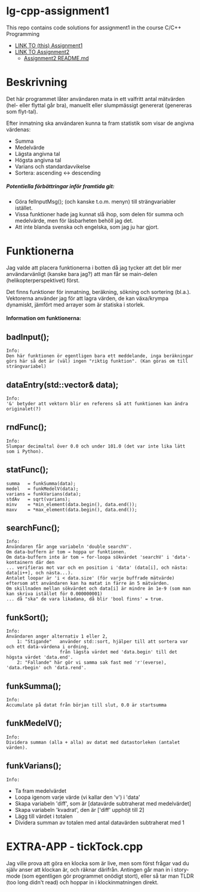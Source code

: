 # lg-cpp-assignment1
This repo contains code solutions for assignment1 in the course C/C++ Programming

- [LINK TO (this) Assignment1](https://github.com/LGruvberg/IoT25_LovGru-cpp-assignment1)
- [LINK TO Assignment2](https://github.com/LGruvberg/IoT25_LovGru-cpp-assignment2)
    - [Assignment2 README.md](https://github.com/LGruvberg/IoT25_LovGru-cpp-assignment2/blob/main/README.md)

# Beskrivning
Det här programmet låter användaren mata in ett valfritt antal mätvärden (hel- eller flyttal går bra), manuellt eller slumpmässigt genererat (genereras som flyt-tal).

Efter inmatning ska användaren kunna ta fram statistik som visar de angivna värdenas: 
-   Summa
-   Medelvärde
-   Lägsta angivna tal
-   Högsta angivna tal
-   Varians och standardavvikelse
-   Sortera: ascending ↔ descending

##### Potentiella förbättringar inför framtida git:
-   Göra felInputMsg(); (och kanske t.o.m. menyn) till strängvariabler istället.
-   Vissa funktioner hade jag kunnat slå ihop, som delen för summa och medelvärde, men för läsbarheten behöll jag det.
-   Att inte blanda svenska och engelska, som jag ju har gjort.

# Funktionerna
Jag valde att placera funktionerna i botten då jag tycker att det blir mer användarvänligt (kanske bara jag?) att 
man får se main-delen (helikopterperspektivet) först.

Det finns funktioner för inmatning, beräkning, sökning och sortering (bl.a.).
Vektorerna använder jag för att lagra värden, de kan växa/krympa dynamiskt, jämfört med arrayer som är statiska i storlek.


#### Information om funktionerna:
## badInput();  
    Info: 
    Den här funktionen ör egentligen bara ett meddelande, inga beräkningar görs här så det är (väl) ingen "riktig funktion". (Kan göras om till strängvariabel)
## dataEntry(std::vector<double>& data);
    Info: 
    '&' betyder att vektorn blir en referens så att funktionen kan ändra originalet(?)
## rndFunc();
    Info: 
    Slumpar decimaltal över 0.0 och under 101.0 (det var inte lika lätt som i Python).
## statFunc();
    summa   = funkSumma(data);                          
    medel   = funkMedelV(data);                         
    varians = funkVarians(data);                        
    stdAv   = sqrt(varians);                            
    minv    = *min_element(data.begin(), data.end());   
    maxv    = *max_element(data.begin(), data.end());   
    
## searchFunc();
    Info: 
    Användaren får ange variabeln 'double searchV'. 
    Om data-buffern är tom → hoppa ur funktionen.
    Om data-buffern inte är tom → for-loopa sökvärdet 'searchV' i 'data'-kontainern där den 
    ... verifieras mot var och en position i 'data' (data[i], och nästa: data[i++], och nästa...).
    Antalet loopar är 'i < data.size' (för varje buffrade mätvärde) eftersom att användaren kan ha matat in färre än 5 mätvärden.
    Om skillnaden mellan sökvärdet och data[i] är mindre än 1e-9 (som man kan skriva istället för 0.000000001)
    ... då "ska" de vara likadana, då blir 'bool finns' = true.
## funkSort();
    Info: 
    Användaren anger alternativ 1 eller 2,
        1: "Stigande"   använder std::sort, hjälper till att sortera var och ett data-värdena i ordning, 
                        från lägsta värdet med 'data.begin' till det högsta värdet 'data.end'.
        2: "Fallande" här gör vi samma sak fast med 'r'(everse), 'data.rbegin' och 'data.rend'.
## funkSumma();
    Info:
    Accumulate på datat från början till slut, 0.0 är startsumma
## funkMedelV();
    Info:
    Dividera summan (alla + alla) av datat med datastorleken (antalet värden).
## funkVarians();
    Info: 
-    Ta fram medelvärdet
-    Loopa igenom varje värde (vi kallar den 'v') i 'data'
-    Skapa variabeln 'diff', som är [datavärde subtraherat med medelvärdet]
-    Skapa variabeln 'kvadrat', den är ['diff' upphöjt till 2]
-    Lägg till värdet i totalen
-    Dividera summan av totalen med antal datavärden subtraherat med 1

# EXTRA-APP -   tickTock.cpp
Jag ville prova att göra en klocka som är live, men som först frågar vad du själv anser att klockan är, och räknar därifrån. 
Antingen går man in i story-mode (som egentligen gör programmet onödigt stort), eller så tar man TLDR (too long didn't read) och hoppar in i klockinmatningen direkt.
